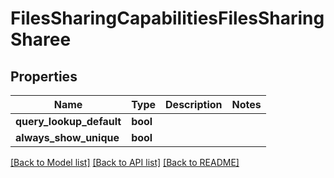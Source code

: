 # FilesSharingCapabilitiesFilesSharingSharee

## Properties

Name | Type | Description | Notes
------------ | ------------- | ------------- | -------------
**query_lookup_default** | **bool** |  | 
**always_show_unique** | **bool** |  | 

[[Back to Model list]](../README.md#documentation-for-models) [[Back to API list]](../README.md#documentation-for-api-endpoints) [[Back to README]](../README.md)


